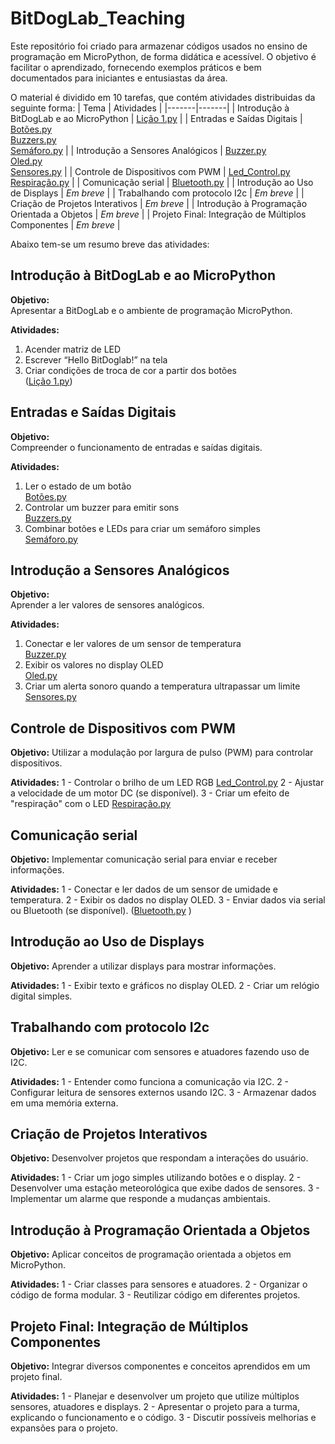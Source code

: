 # BitDogLab_Teaching

Este repositório foi criado para armazenar códigos usados no ensino de programação em MicroPython, de forma didática e acessível. O objetivo é facilitar o aprendizado, fornecendo exemplos práticos e bem documentados para iniciantes e entusiastas da área.

O material é dividido em 10 tarefas, que contém atividades distribuidas da seguinte forma:
| Tema | Atividades |
|-------|-------|
| Introdução à BitDogLab e ao MicroPython | [Lição 1.py](https://github.com/JoaoRemondi/BitDogLab_Teaching/blob/main/C%C3%B3digos/Li%C3%A7%C3%A3o%201/Li%C3%A7%C3%A3o%201.py) |
| Entradas e Saídas Digitais | [Botões.py](https://github.com/JoaoRemondi/BitDogLab_Teaching/blob/main/C%C3%B3digos/Li%C3%A7%C3%A3o%202/Bot%C3%B5es.py) <br> [Buzzers.py](https://github.com/JoaoRemondi/BitDogLab_Teaching/blob/main/C%C3%B3digos/Li%C3%A7%C3%A3o%202/Buzzers.py) <br> [Semáforo.py](https://github.com/JoaoRemondi/BitDogLab_Teaching/blob/main/C%C3%B3digos/Li%C3%A7%C3%A3o%202/Sem%C3%A1foro.py) |
| Introdução a Sensores Analógicos | [Buzzer.py](https://github.com/JoaoRemondi/BitDogLab_Teaching/blob/main/C%C3%B3digos/Li%C3%A7%C3%A3o%203/Buzzer.py) <br> [Oled.py](https://github.com/JoaoRemondi/BitDogLab_Teaching/blob/main/C%C3%B3digos/Li%C3%A7%C3%A3o%203/Oled.py) <br> [Sensores.py](https://github.com/JoaoRemondi/BitDogLab_Teaching/blob/main/C%C3%B3digos/Li%C3%A7%C3%A3o%203/Sensores.py) |
| Controle de Dispositivos com PWM | [Led_Control.py](https://github.com/JoaoRemondi/BitDogLab_Teaching/blob/main/C%C3%B3digos/Li%C3%A7%C3%A3o%204/Led_Control.py) <br> [Respiração.py](https://github.com/JoaoRemondi/BitDogLab_Teaching/blob/main/C%C3%B3digos/Li%C3%A7%C3%A3o%204/Respira%C3%A7%C3%A3o.py) |
| Comunicação serial | [Bluetooth.py](https://github.com/JoaoRemondi/BitDogLab_Teaching/blob/main/C%C3%B3digos/Li%C3%A7%C3%A3o%205/Bluetooth.py) |
| Introdução ao Uso de Displays | _Em breve_ |
| Trabalhando com protocolo I2c | _Em breve_ |
| Criação de Projetos Interativos | _Em breve_ |
| Introdução à Programação Orientada a Objetos | _Em breve_ |
| Projeto Final: Integração de Múltiplos Componentes | _Em breve_ |


Abaixo tem-se um resumo breve das atividades:


## **Introdução à BitDogLab e ao MicroPython**

**Objetivo:**  
Apresentar a BitDogLab e o ambiente de programação MicroPython.

**Atividades:**  
1. Acender matriz de LED  
2. Escrever “Hello BitDoglab!” na tela  
3. Criar condições de troca de cor a partir dos botões  
   ([Lição 1.py](https://github.com/JoaoRemondi/BitDogLab_Teaching/blob/main/C%C3%B3digos/Li%C3%A7%C3%A3o%201/Li%C3%A7%C3%A3o%201.py))
   
## **Entradas e Saídas Digitais**

**Objetivo:**  
Compreender o funcionamento de entradas e saídas digitais.

**Atividades:**  
1. Ler o estado de um botão  
   [Botões.py](https://github.com/JoaoRemondi/BitDogLab_Teaching/blob/main/C%C3%B3digos/Li%C3%A7%C3%A3o%202/Bot%C3%B5es.py)  
2. Controlar um buzzer para emitir sons  
   [Buzzers.py](https://github.com/JoaoRemondi/BitDogLab_Teaching/blob/main/C%C3%B3digos/Li%C3%A7%C3%A3o%202/Buzzers.py)  
3. Combinar botões e LEDs para criar um semáforo simples  
   [Semáforo.py](https://github.com/JoaoRemondi/BitDogLab_Teaching/blob/main/C%C3%B3digos/Li%C3%A7%C3%A3o%202/Sem%C3%A1foro.py)

## **Introdução a Sensores Analógicos**

**Objetivo:**  
Aprender a ler valores de sensores analógicos.

**Atividades:**  
1. Conectar e ler valores de um sensor de temperatura  
   [Buzzer.py](https://github.com/JoaoRemondi/BitDogLab_Teaching/blob/main/C%C3%B3digos/Li%C3%A7%C3%A3o%203/Buzzer.py)  
2. Exibir os valores no display OLED  
   [Oled.py](https://github.com/JoaoRemondi/BitDogLab_Teaching/blob/main/C%C3%B3digos/Li%C3%A7%C3%A3o%203/Oled.py)  
3. Criar um alerta sonoro quando a temperatura ultrapassar um limite  
   [Sensores.py](https://github.com/JoaoRemondi/BitDogLab_Teaching/blob/main/C%C3%B3digos/Li%C3%A7%C3%A3o%203/Sensores.py)

## **Controle de Dispositivos com PWM**

**Objetivo:**
Utilizar a modulação por largura de pulso (PWM) para controlar dispositivos.

**Atividades:**
1 - Controlar o brilho de um LED RGB
    [Led_Control.py](https://github.com/JoaoRemondi/BitDogLab_Teaching/blob/main/C%C3%B3digos/Li%C3%A7%C3%A3o%204/Led_Control.py)
2 - Ajustar a velocidade de um motor DC (se disponível).
3 - Criar um efeito de "respiração" com o LED
    [Respiração.py](https://github.com/JoaoRemondi/BitDogLab_Teaching/blob/main/C%C3%B3digos/Li%C3%A7%C3%A3o%204/Respira%C3%A7%C3%A3o.py)

## **Comunicação serial**

**Objetivo:**
Implementar comunicação serial para enviar e receber informações.

**Atividades:**
1 - Conectar e ler dados de um sensor de umidade e temperatura.
2 - Exibir os dados no display OLED.
3 - Enviar dados via serial ou Bluetooth (se disponível).
    ([Bluetooth.py](https://github.com/JoaoRemondi/BitDogLab_Teaching/blob/main/C%C3%B3digos/Li%C3%A7%C3%A3o%205/Bluetooth.py) )

## **Introdução ao Uso de Displays**

**Objetivo:**
Aprender a utilizar displays para mostrar informações.

**Atividades:**
1 - Exibir texto e gráficos no display OLED.
2 - Criar um relógio digital simples.

## **Trabalhando com protocolo I2c**

**Objetivo:**
Ler e se comunicar com sensores e atuadores fazendo uso de I2C.

**Atividades:**
1 - Entender como funciona a comunicação via I2C.
2 - Configurar leitura de sensores externos usando I2C.
3 - Armazenar dados em uma memória externa.

## **Criação de Projetos Interativos**

**Objetivo:**
Desenvolver projetos que respondam a interações do usuário.

**Atividades:**
1 - Criar um jogo simples utilizando botões e o display.
2 - Desenvolver uma estação meteorológica que exibe dados de sensores.
3 - Implementar um alarme que responde a mudanças ambientais.

## **Introdução à Programação Orientada a Objetos**

**Objetivo:**
Aplicar conceitos de programação orientada a objetos em MicroPython.

**Atividades:**
1 - Criar classes para sensores e atuadores.
2 - Organizar o código de forma modular.
3 - Reutilizar código em diferentes projetos.

## **Projeto Final: Integração de Múltiplos Componentes**

**Objetivo:**
Integrar diversos componentes e conceitos aprendidos em um projeto final.

**Atividades:**
1 - Planejar e desenvolver um projeto que utilize múltiplos sensores, atuadores e displays.
2 - Apresentar o projeto para a turma, explicando o funcionamento e o código.
3 - Discutir possíveis melhorias e expansões para o projeto.

